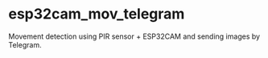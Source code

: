 # esp32cam_mov_telegram
Movement detection using PIR sensor + ESP32CAM and sending images by Telegram.
